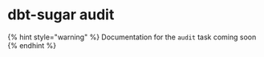 # dbt-sugar audit

{% hint style="warning" %}
Documentation for the `audit` task coming soon
{% endhint %}

